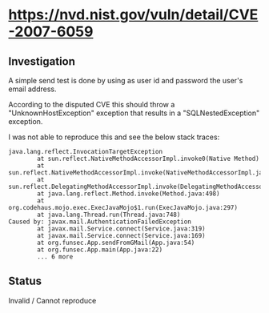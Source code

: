 # https://nvd.nist.gov/vuln/detail/CVE-2007-6059

## Investigation

A simple send test is done by using as user id and password the user's email address.

According to the disputed CVE this should throw a "UnknownHostException" exception that results
in a "SQLNestedException" exception.

I was not able to reproduce this and see the below stack traces:

```
java.lang.reflect.InvocationTargetException
        at sun.reflect.NativeMethodAccessorImpl.invoke0(Native Method)
        at sun.reflect.NativeMethodAccessorImpl.invoke(NativeMethodAccessorImpl.java:62)
        at sun.reflect.DelegatingMethodAccessorImpl.invoke(DelegatingMethodAccessorImpl.java:43)
        at java.lang.reflect.Method.invoke(Method.java:498)
        at org.codehaus.mojo.exec.ExecJavaMojo$1.run(ExecJavaMojo.java:297)
        at java.lang.Thread.run(Thread.java:748)
Caused by: javax.mail.AuthenticationFailedException
        at javax.mail.Service.connect(Service.java:319)
        at javax.mail.Service.connect(Service.java:169)
        at org.funsec.App.sendFromGMail(App.java:54)
        at org.funsec.App.main(App.java:22)
        ... 6 more
```

## Status

Invalid / Cannot reproduce
